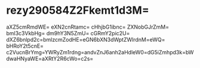 # rezy290584Z2Fkemt1d3M=
aXZ5cmRmdWE=
eXN2cnRtamc=
cHhjbG1ibnc=
ZXNobGJrZmM=
bml3c3VkbHg=
dm9hY3N5ZmU=
cGRmY2pic2U=
dXZ6bnlpd2c=bmlzcmZodHE=eGN6bXN3dWptZWlrdnM=eWQ=
bHRoY2t5cnE=
c2VucnBrYmg=YWRyZm1rdng=andvZnJ6anh2aHdleW0=dG5iZmhpd3k=bWdwaHNyaWE=aXRtY2R6cWo=c2s=
